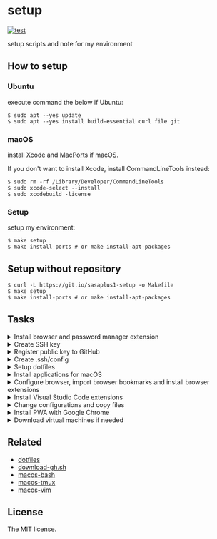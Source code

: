 # setup

[![test](https://github.com/sasaplus1/setup/workflows/test/badge.svg)](https://github.com/sasaplus1/setup/actions?query=workflow%3Atest)

setup scripts and note for my environment

## How to setup

### Ubuntu

execute command the below if Ubuntu:

```console
$ sudo apt --yes update
$ sudo apt --yes install build-essential curl file git
```

### macOS

install [Xcode](https://apps.apple.com/jp/app/xcode/id497799835) and [MacPorts](https://www.macports.org/) if macOS.

If you don't want to install Xcode, install CommandLineTools instead:

```console
$ sudo rm -rf /Library/Developer/CommandLineTools
$ sudo xcode-select --install
$ sudo xcodebuild -license
```

### Setup

setup my environment:

```console
$ make setup
$ make install-ports # or make install-apt-packages
```

## Setup without repository

```console
$ curl -L https://git.io/sasaplus1-setup -o Makefile
$ make setup
$ make install-ports # or make install-apt-packages
```

## Tasks

<details>

<summary>Install browser and password manager extension</summary>

- [ ] [Firefox Developer Edition](https://www.mozilla.org/ja/firefox/developer/)
- Firefox addons
    - [ ] [Bitwarden](https://addons.mozilla.org/ja/firefox/addon/bitwarden-password-manager/)

</details>

<details>

<summary>Create SSH key</summary>

```console
$ mkdir ~/.ssh
$ chmod 0700 ~/.ssh
$ cd ~/.ssh
$ ssh-keygen -t ed25519 -C 'comment' -f [service]_id_ed25519
```

</details>

<details>

<summary>Register public key to GitHub</summary>

```console
$ gh auth login
$ gh auth refresh -h github.com -s admin:public_key
$ gh ssh-key add -t '[email] / [hostname]' key.pub
```

if you can't use `gh` at this time, use [download-gh.sh](https://github.com/sasaplus1/download-gh.sh).

</details>

<details>

<summary>Create .ssh/config</summary>

```sshconfig
Host github.com
    Compression yes
    HostName github.com
    IdentitiesOnly yes
    IdentityFile ~/.ssh/key
    User git
```

</details>

<details>

<summary>Setup dotfiles</summary>

```console
$ mkdir -p ~/.ghq/github.com/sasaplus1
$ cd $_
$ git clone ssh://git@github.com/sasaplus1/dotfiles.git
$ cd dotfiles
$ less README.md
$ # setup dotfiles
```

</details>

<details>

<summary>Install applications for macOS</summary>

- [ ] [Bitwarden](https://bitwarden.com/)
- [ ] [Docker Desktop](https://www.docker.com/products/docker-desktop)
- [ ] [Google Chrome Canary](https://www.google.com/chrome/canary/)
- [ ] [Google Chrome](https://www.google.com/chrome/)
- [ ] [Kap](https://getkap.co/)
- [ ] [MeetingBar](https://meetingbar.onrender.com/)
- [ ] [Rectangle](https://rectangleapp.com/)
- [ ] [Safari Technology Preview](https://developer.apple.com/safari/technology-preview/)
- [ ] [Skitch](https://evernote.com/products/skitch)
- [ ] [Vagrant](https://www.vagrantup.com/)
- [ ] [VirtualBox](https://www.virtualbox.org/)
- [ ] [Visual Studio Code](https://code.visualstudio.com/)

</details>

<details>

<summary>Configure browser, import browser bookmarks and install browser extensions</summary>

- [ ] Firefox configurations
- [ ] Firefox bookmarks
- Firefox extensions
    - [ ] [Firefox Multi-Account Containers](https://addons.mozilla.org/ja/firefox/addon/multi-account-containers/)
    - [ ] [Mouse Dictionry](https://addons.mozilla.org/ja/firefox/addon/mousedictionary/)
    - [ ] [OctoLinker](https://addons.mozilla.org/ja/firefox/addon/octolinker/)
    - [ ] [Simple Translate](https://addons.mozilla.org/ja/firefox/addon/simple-translate/)
- [ ] Chrome configurations
- [ ] Chrome bookmarks
- Chrome extensions
    - [ ] [Bitwarden](https://chrome.google.com/webstore/detail/bitwarden-free-password-m/nngceckbapebfimnlniiiahkandclblb)
    - [ ] [Google Analytics Debugger](https://chrome.google.com/webstore/detail/google-analytics-debugger/jnkmfdileelhofjcijamephohjechhna)
    - [ ] [ChromeLens](https://chrome.google.com/webstore/detail/chromelens/idikgljglpfilbhaboonnpnnincjhjkd)
    - [ ] [Google 翻訳](https://chrome.google.com/webstore/detail/google-translate/aapbdbdomjkkjkaonfhkkikfgjllcleb)
    - [ ] [LTTM](https://chrome.google.com/webstore/detail/lttm/jdidcgkdggndpodjbipodfefnpgjooeh)
    - [ ] [ModHeader](https://chrome.google.com/webstore/detail/modheader/idgpnmonknjnojddfkpgkljpfnnfcklj)
    - [ ] [OctoLinker](https://chrome.google.com/webstore/detail/octolinker/jlmafbaeoofdegohdhinkhilhclaklkp)
    - [ ] [Proxy Helper](https://chrome.google.com/webstore/detail/proxy-helper/mnloefcpaepkpmhaoipjkpikbnkmbnic)
    - [ ] [Proxy SwitchyOmega](https://chrome.google.com/webstore/detail/proxy-switchyomega/padekgcemlokbadohgkifijomclgjgif)
    - [ ] [React Developer Tools](https://chrome.google.com/webstore/detail/react-developer-tools/fmkadmapgofadopljbjfkapdkoienihi)
    - [ ] [Redux DevTools](https://chrome.google.com/webstore/detail/redux-devtools/lmhkpmbekcpmknklioeibfkpmmfibljd)
    - [ ] [Web Vitals](https://chrome.google.com/webstore/detail/web-vitals/ahfhijdlegdabablpippeagghigmibma)

</details>

<details>

<summary>Install Visual Studio Code extensions</summary>

- [ ] [Quit Control for VSCode](https://marketplace.visualstudio.com/items?itemName=artdiniz.quitcontrol-vscode)

</details>

<details>

<summary>Change configurations and copy files</summary>

- [ ] System Preferences
- [ ] Set `キーボード => ユーザ辞書`
- [ ] Copy `~/.ssh/config`
- [ ] Copy `$HOME` files

</details>

<details>

<summary>Install PWA with Google Chrome</summary>

- [Amazon Music](https://music.amazon.co.jp/)
- [Slack](https://slack.com)
- [SoundCloud](https://soundcloud.com/)
- [YouTube Music](https://music.youtube.com/)

</details>

<details>

<summary>Download virtual machines if needed</summary>

- [Virtual Machines](https://developer.microsoft.com/en-us/microsoft-edge/tools/vms/)
    - [(ja)](https://developer.microsoft.com/ja-jp/microsoft-edge/tools/vms/)

</details>

## Related

- [dotfiles](https://github.com/sasaplus1/dotfiles)
- [download-gh.sh](https://github.com/sasaplus1/download-gh.sh)
- [macos-bash](https://github.com/sasaplus1/macos-bash)
- [macos-tmux](https://github.com/sasaplus1/macos-tmux)
- [macos-vim](https://github.com/sasaplus1/macos-vim)

## License

The MIT license.
